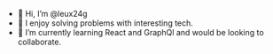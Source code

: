 - 👋 Hi, I’m @leux24g
- 👀 I enjoy solving problems with interesting tech.
- 🌱 I’m currently learning React and GraphQl and would be looking to collaborate.
